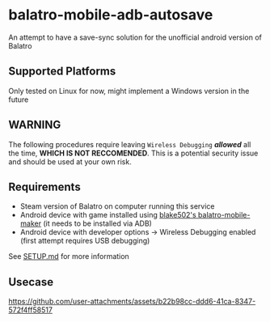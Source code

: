 # balatro-mobile-adb-autosave
 An attempt to have a save-sync solution for the unofficial android version of Balatro

## Supported Platforms
Only tested on Linux for now, might implement a Windows version in the future

## WARNING
The following procedures require leaving `Wireless Debugging` ***allowed*** all the time, **WHICH IS NOT RECCOMENDED**. This is a potential security issue and should be used at your own risk.

## Requirements
- Steam version of Balatro on computer running this service
- Android device with game installed using [blake502's balatro-mobile-maker](https://github.com/blake502/balatro-mobile-maker) (it needs to be installed via ADB)
- Android device with developer options -> Wireless Debugging enabled (first attempt requires USB debugging)

See [SETUP.md](SETUP.md) for more information

## Usecase
https://github.com/user-attachments/assets/b22b98cc-ddd6-41ca-8347-572f4ff58517
